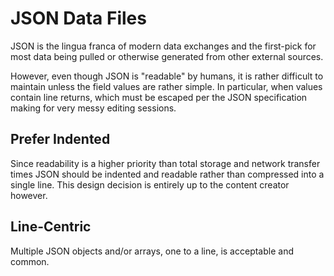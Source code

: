 # JSON Data Files

JSON is the lingua franca of modern data exchanges and the first-pick
for most data being pulled or otherwise generated from other external
sources. 

However, even though JSON is "readable" by humans, it is rather
difficult to maintain unless the field values are rather simple. In
particular, when values contain line returns, which must be escaped per
the JSON specification making for very messy editing sessions.

## Prefer Indented

Since readability is a higher priority than total storage and network
transfer times JSON should be indented and readable rather than
compressed into a single line. This design decision is entirely up to
the content creator however.

## Line-Centric

Multiple JSON objects and/or arrays, one to a line, is acceptable and common.
